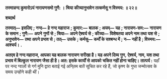 **तस्मान्नन्द कुमारोऽयं नारायणसमो गुणै: ।** **श्रिया कीत्र्यानुभावेन तत्कर्मसु न विस्मय: ॥ २२॥** 

**शब्दार्थ** 

**तस्मात्—** **इसलिए** **; नन्द—** **हे नन्द महाराज** **; कुमार:—** **बालक** **; अयम्—** **यह** **; नारायण-सम:—** **नारायण के समान** **; गुणै:—** **अपने** **गुणों से** **; श्रिया—** **अपने ऐश्वर्य से** **; कीत्र्या—** **विशेषतया अपने नाम तथा यश से** **; अनुभावेन—** **तथा अपने प्रभाव से** **; तत्—** **उसके** **; कर्मसु—** **कर्मों के सश्बन्ध में** **; न—** **नहीं है** **; विस्मय:—** **आश्चर्य।** **.** 

**अतएव हे नन्द महाराज, आपका यह बालक नारायण सरीखा है। यह अपने दिव्य गुण,** **ऐश्वर्य, नाम, यश तथा प्रभाव में बिल्कुल नारायण जैसा ही है। अत: इसके कार्यों से आपको** **चकित नहीं होना चाहिए।** **तात्पर्य :** यहाँ पर नन्द ग्वालों से गर्ग मुनि द्वारा बताई गई अनि्तम बातें सूचित कर रहे हैं, जो कृष्ण के गुप्त जन्मोत्सव के समय उन्होंने कही थीं।  